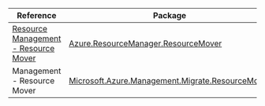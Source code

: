 | Reference | Package | Source |
|---|---|---|
|[Resource Management - Resource Mover](resourcemanager.resourcemover-readme.md)|[Azure.ResourceManager.ResourceMover](https://www.nuget.org/packages/Azure.ResourceManager.ResourceMover)|[GitHub](https://github.com/Azure/azure-sdk-for-net/blob/main/sdk/resourcemover/Azure.ResourceManager.ResourceMover)|
|Management - Resource Mover|[Microsoft.Azure.Management.Migrate.ResourceMover](https://www.nuget.org/packages/Microsoft.Azure.Management.Migrate.ResourceMover)|[GitHub](https://github.com/Azure/azure-sdk-for-net/blob/main/)|
